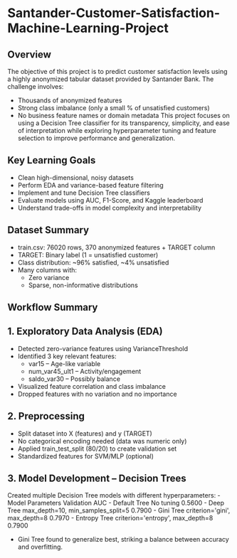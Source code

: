 # Santander-Customer-Satisfaction-Machine-Learning-Project

## Overview
The objective of this project is to predict customer satisfaction levels using a highly anonymized tabular dataset provided by Santander Bank. The challenge involves:
 - Thousands of anonymized features
 - Strong class imbalance (only a small % of unsatisfied customers)
 - No business feature names or domain metadata
This project focuses on using a Decision Tree classifier for its transparency, simplicity, and ease of interpretation while exploring hyperparameter tuning and feature selection to improve performance and generalization.

## Key Learning Goals
 - Clean high-dimensional, noisy datasets
 - Perform EDA and variance-based feature filtering
 - Implement and tune Decision Tree classifiers
 - Evaluate models using AUC, F1-Score, and Kaggle leaderboard
 - Understand trade-offs in model complexity and interpretability
   
## Dataset Summary
 - train.csv: 76020 rows, 370 anonymized features + TARGET column
 - TARGET: Binary label (1 = unsatisfied customer)
 - Class distribution: ~96% satisfied, ~4% unsatisfied
 - Many columns with:
    - Zero variance
    - Sparse, non-informative distributions
  
 ## Workflow Summary
 ## 1. Exploratory Data Analysis (EDA)
  - Detected zero-variance features using VarianceThreshold
  - Identified 3 key relevant features:
    - var15 – Age-like variable
    - num_var45_ult1 – Activity/engagement
    - saldo_var30 – Possibly balance
  - Visualized feature correlation and class imbalance
  - Dropped features with no variation and no importance
    
 ## 2. Preprocessing
  - Split dataset into X (features) and y (TARGET)
  - No categorical encoding needed (data was numeric only)
  - Applied train_test_split (80/20) to create validation set
  - Standardized features for SVM/MLP (optional)
    
 ## 3. Model Development – Decision Trees
   Created multiple Decision Tree models with different hyperparameters:
    - Model               Parameters                             Validation AUC
    - Default Tree        No tuning                                 0.5600
    - Deep Tree           max_depth=10, min_samples_split=5         0.7900
    - Gini Tree           criterion='gini', max_depth=8             0.7970
    - Entropy Tree        criterion='entropy', max_depth=8          0.7900
  - Gini Tree found to generalize best, striking a balance between accuracy and overfitting.






   




